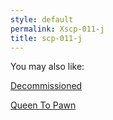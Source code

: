 ```yaml
---
style: default
permalink: Xscp-011-j
title: scp-011-j
---
```

You may also like:

[Decommissioned](http://scp-wiki.net/decommissioned)

[Queen To Pawn](http://scp-wiki.net/queen-to-pawn)
